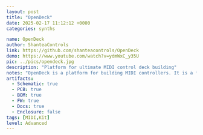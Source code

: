 ```yaml
---
layout: post
title: "OpenDeck"
date: 2025-02-17 11:12:12 +0000
categories: synths

name: OpenDeck
author: ShanteaControls
link: https://github.com/shanteacontrols/OpenDeck
demo: https://www.youtube.com/watch?v=ydmWxC_y35U
pic: ../pics/opendeck.jpg
description: "Platform for ultimate MIDI control deck building"
notes: "OpenDeck is a platform for building MIDI controllers. It is a firmware running on various boards which transforms them into class-compliant USB MIDI devices, making them compatible with any MIDI software on any operating system. There is plenty of 3rd party HW designs in their repo."
artifacts:
  - Schematic: true
  - PCB: true
  - BOM: true
  - FW: true
  - Docs: true
  - Enclosure: false
tags: [MIDI,Kit]
level: Advanced
---
```


